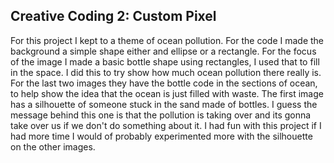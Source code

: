 ## Creative Coding 2: Custom Pixel

For this project I kept to a theme of ocean pollution. For the code I made the background a simple shape either and ellipse or a rectangle. For the focus of the image I made a basic bottle shape using rectangles, I used that to fill in the space. I did this to try show how much ocean pollution there really is. For the last two images they have the bottle code in the sections of ocean, to help show the idea that the ocean is just filled with waste. The first image has a silhouette of someone stuck in the sand made of bottles. I guess the message behind this one is that the pollution is taking over and its gonna take over us if we don't do something about it. I had fun with this project if I had more time I would of probably experimented more with the silhouette on the other images.